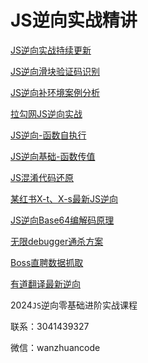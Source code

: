 # JS逆向实战精讲

[JS逆向实战持续更新](https://www.bilibili.com/video/BV1NH4y1Y7D7/?share_source=copy_web&vd_source=fe0c4e0af0c2a377d15b9296956a34eb)

[JS逆向滑块验证码识别](https://www.bilibili.com/video/BV1WN4y1J7rz/)

[JS逆向补环境案例分析](https://www.bilibili.com/video/BV1u5411v7aW/?share_source=copy_web&vd_source=fe0c4e0af0c2a377d15b9296956a34eb)

[拉勾网JS逆向实战](https://www.bilibili.com/video/BV1Hg4y1D7xW/?share_source=copy_web&vd_source=fe0c4e0af0c2a377d15b9296956a34eb)

[JS逆向-函数自执行](https://www.bilibili.com/video/BV1EQ4y177ug/)

[JS逆向基础-函数传值](https://www.bilibili.com/video/BV1U94y1N73w/?share_source=copy_web&vd_source=fe0c4e0af0c2a377d15b9296956a34eb)

[JS混淆代码还原](https://www.bilibili.com/video/BV1aU4y1m7hQ/?share_source=copy_web&vd_source=fe0c4e0af0c2a377d15b9296956a34eb)

[某红书X-t、X-s最新JS逆向](https://www.bilibili.com/video/BV1b94y1p7uh/?share_source=copy_web&vd_source=fe0c4e0af0c2a377d15b9296956a34eb)

[JS逆向Base64编解码原理](https://www.bilibili.com/video/BV1Yj411y7Er/?share_source=copy_web&vd_source=fe0c4e0af0c2a377d15b9296956a34eb)

[无限debugger通杀方案](https://www.bilibili.com/video/BV1nV411N7Rd/?share_source=copy_web&vd_source=fe0c4e0af0c2a377d15b9296956a34eb)

[Boss直聘数据抓取](https://www.bilibili.com/video/BV1Mg4y1S7NG/?share_source=copy_web&vd_source=fe0c4e0af0c2a377d15b9296956a34eb)

[有道翻译最新逆向](https://www.bilibili.com/video/BV1e64y1J73g/?share_source=copy_web&vd_source=fe0c4e0af0c2a377d15b9296956a34eb)

2024`JS`逆向零基础进阶实战课程

联系：3041439327

微信：wanzhuancode
